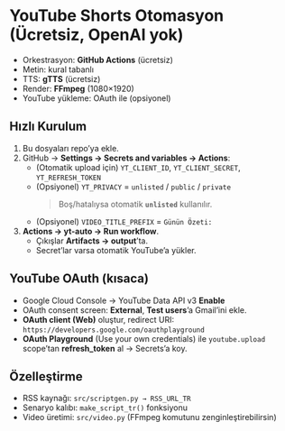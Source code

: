 # YouTube Shorts Otomasyon (Ücretsiz, OpenAI yok)

- Orkestrasyon: **GitHub Actions** (ücretsiz)
- Metin: kural tabanlı
- TTS: **gTTS** (ücretsiz)
- Render: **FFmpeg** (1080×1920)
- YouTube yükleme: OAuth ile (opsiyonel)

## Hızlı Kurulum
1. Bu dosyaları repo’ya ekle.
2. GitHub → **Settings → Secrets and variables → Actions**:
   - (Otomatik upload için) `YT_CLIENT_ID`, `YT_CLIENT_SECRET`, `YT_REFRESH_TOKEN`
   - (Opsiyonel) `YT_PRIVACY` = `unlisted` / `public` / `private`  
     > Boş/hatalıysa otomatik **`unlisted`** kullanılır.
   - (Opsiyonel) `VIDEO_TITLE_PREFIX` = `Günün Özeti:`
3. **Actions → yt-auto → Run workflow**.  
   - Çıkışlar **Artifacts → output**’ta.
   - Secret’lar varsa otomatik YouTube’a yükler.

## YouTube OAuth (kısaca)
- Google Cloud Console → YouTube Data API v3 **Enable**
- OAuth consent screen: **External**, **Test users**’a Gmail’ini ekle.
- **OAuth client (Web)** oluştur, redirect URI:  
  `https://developers.google.com/oauthplayground`
- **OAuth Playground** (Use your own credentials) ile `youtube.upload` scope’tan **refresh_token** al → Secrets’a koy.

## Özelleştirme
- RSS kaynağı: `src/scriptgen.py → RSS_URL_TR`
- Senaryo kalıbı: `make_script_tr()` fonksiyonu
- Video üretimi: `src/video.py` (FFmpeg komutunu zenginleştirebilirsin)
